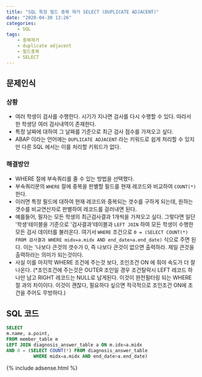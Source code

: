 ```yaml
---
title: "SQL 특정 필드 중복 제거 SELECT (DUPLICATE ADJACENT)"
date: "2020-04-30 13:26"
categories:
    - SQL
tags:
    - 중복제거
    - duplicate adjacent
    - 필드중복
    - SELECT
---
```


## 문제인식
### 상황
- 여러 학생이 검사를 수행한다. 시기가 지나면 검사를 다시 수행할 수 있다. 따라서 한 학생당 여러 검사내역이 존재한다.
- 특정 날짜에 대하여 그 날짜를 기준으로 최근 검사 점수를 가져오고 싶다.
- ABAP 이라는 언어에는 ```DUPLICATE ADJACENT``` 라는 키워드로 쉽게 처리할 수 있지만 다른 SQL 에서는 이를 처리할 키워드가 없다.
### 해결방안
- WHERE 절에 부속쿼리를 줄 수 있는 방법을 선택했다.
- 부속쿼리문의 ```WHERE``` 절에 중복을 판별할 필드를 현재 레코드와 비교하여 ```COUNT(*)``` 한다.
- 이러면 특정 필드에 대하여 현재 레코드와 중복되는 갯수를 구하게 되는데, 원하는 갯수를 비교연산자로 판별하여 레코드를 걸러내면 된다.
- 예를들어, 필자는 모든 학생의 최근검사결과 1개씩을 가져오고 싶다. 그렇다면 일단 '학생'테이블을 기준으로 '검사결과'테이블과 ```LEFT JOIN``` 하여 모든 학생이 수행한 모든 검사 데이터를 불러온다. 여기서 ```WHERE``` 조건으로 ```0 = (SELECT COUNT(*) FROM 검사결과 WHERE midx=a.midx AND end_date>a.end_date)``` 식으로 주면 된다. 이는 '나보다 큰것의 갯수가 0, 즉 나보다 큰것이 없으면 출력하라. 제일 큰것을 출력하라는 의미가 되는것이다.
- 사실 이를 마지막 WHERE 조건에 주는것 보다, 조인조건 ON 에 줘야 속도가 더 잘 나온다. (*조인조건에 주는것은 OUTER 조인일 경우 조건탈락시 LEFT 레코드 하나만 남고 RIGHT 레코드는 NULL로 남게된다. 이것이 완전필터링 되는 WHERE 절 과의 차이이다. 이것이 괜찮다, 필요하다 싶으면 적극적으로 조인조건 ON에 조건을 주어도 무방하다.)
## SQL 코드
```sql
SELECT
m.name, a.point,
FROM member_table m
LEFT JOIN diagnosis_answer_table a ON m.idx=a.midx
AND 0 = (SELECT COUNT(*) FROM diagnosis_answer_table
          WHERE midx=a.midx AND end_date>a.end_date) 
```

{% include adsense.html %}
